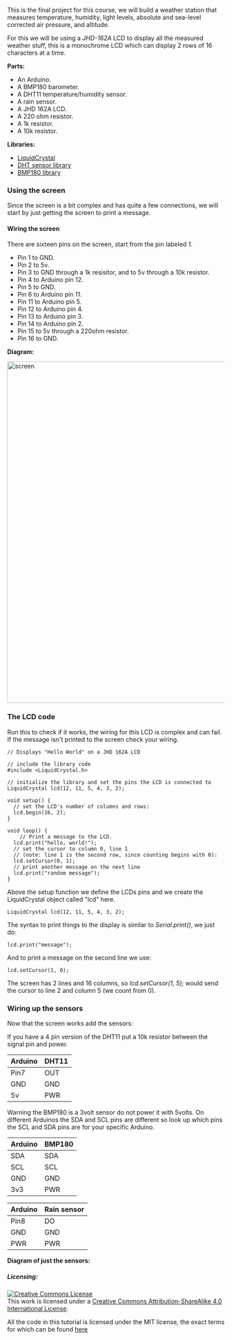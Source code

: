 This is the final project for this course, we will build a weather station that
measures temperature, humidity, light levels, absolute and sea-level corrected
air pressure, and  altitude.

For this we will be using a *JHD-162A* LCD to display all the measured weather
stuff, this is a monochrome LCD which can display 2 rows of 16 characters at a time.

**Parts:**

* An Arduino.
* A BMP180 barometer.
* A DHT11 temperature/humidity sensor.
* A rain sensor.
* A JHD 162A LCD.
* A 220 ohm resistor.
* A 1k resistor.
* A 10k resistor.

**Libraries:**

* [LiquidCrystal](https://github.com/arduino-libraries/LiquidCrystal)
* [DHT sensor library](https://github.com/adafruit/DHT-sensor-library)
* [BMP180 library](https://github.com/sparkfun/BMP180_Breakout_Arduino_Library)

### Using the screen
Since the screen is a bit complex and has quite a few connections, we will start
by just getting the screen to print a message.

#### Wiring the screen
There are sixteen pins on the screen, start from the pin labeled *1*.

* Pin 1 to GND.
* Pin 2 to 5v.
* Pin 3 to GND through a 1k resisitor, and to 5v through a 10k resistor.
* Pin 4 to Arduino pin 12.
* Pin 5 to GND.
* Pin 6 to Arduino pin 11.
* Pin 11 to Arduino pin 5.
* Pin 12 to Arduino pin 4.
* Pin 13 to Arduino pin 3.
* Pin 14 to Arduino pin 2.
* Pin 15 to 5v through a 220ohm resistor.
* Pin 16 to GND.

**Diagram:**

<img class="aligncenter wp-image-147 size-full" src="https://aaalearn.mystagingwebsite.com/wp-content/uploads/2018/04/screen.png" alt="screen" width="600" height="790" />

### The LCD code
Run this to check if it works, the wiring for this LCD is complex and can fail.
If the message isn't printed to the screen check your wiring.

```
// Displays "Hello World" on a JHD 162A LCD

// include the library code
#include <LiquidCrystal.h>

// initialize the library and set the pins the LCD is connected to
LiquidCrystal lcd(12, 11, 5, 4, 3, 2);

void setup() {
  // set the LCD's number of columns and rows:
  lcd.begin(16, 2);
}

void loop() {
	// Print a message to the LCD.
  lcd.print("hello, world!");
  // set the cursor to column 0, line 1
  // (note: line 1 is the second row, since counting begins with 0):
  lcd.setCursor(0, 1);
  // print another message on the next line
  lcd.print("random message");
}
```

Above the setup function we define the LCDs pins and we create the LiquidCrystal
object called "lcd" here.
```
LiquidCrystal lcd(12, 11, 5, 4, 3, 2);
```

The syntax to print things to the display is similar to *Serial.print()*, we just do:
```
lcd.print("message");
```

And to print a message on the second line we use:
```
lcd.setCursor(1, 0);
```
The screen has 2 lines and 16 columns, so *lcd.setCursor(1, 5);* would send the
cursor to line 2 and column 5 (we count from 0).

### Wiring up the sensors
Now that the screen works add the sensors:

If you have a 4 pin version of the DHT11 put a 10k resistor between the signal
pin and power.

Arduino    |    DHT11
-----------|-------------
Pin7       |    OUT
GND        |    GND
5v         |    PWR

Warning the BMP180 is a 3volt sensor do not power it with 5volts.
On different Arduinos the SDA and SCL pins are different so look up which
pins the SCL and SDA pins are for your specific Arduino.

Arduino    |    BMP180
-----------|-------------
SDA        |    SDA
SCL        |    SCL
GND        |    GND
3v3        |    PWR

Arduino    |    Rain sensor
-----------|----------------
Pin8       |    DO
GND        |    GND
PWR        |    PWR

**Diagram of just the sensors:**



##### Licensing:

<a rel="license" href="http://creativecommons.org/licenses/by-sa/4.0/"><img alt="Creative Commons License" style="border-width:0" src="https://i.creativecommons.org/l/by-sa/4.0/88x31.png" /></a><br />This work is licensed under a <a rel="license" href="http://creativecommons.org/licenses/by-sa/4.0/">Creative Commons Attribution-ShareAlike 4.0 International License</a>.

All the code in this tutorial is licensed under the MIT license, the exact terms for which can be found [here](https://github.com/afshaan4/other_arduino_projects/blob/master/LICENSE)

